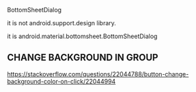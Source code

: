 BottomSheetDialog

it is not android.support.design library.

it is android.material.bottomsheet.BottomSheetDialog

## CHANGE BACKGROUND IN GROUP

<https://stackoverflow.com/questions/22044788/button-change-background-color-on-click/22044994>
